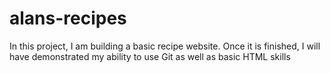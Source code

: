 # alans-recipes

In this project, I am building a basic recipe website. Once it is
finished, I will have demonstrated my ability to use Git as well as
basic HTML skills
